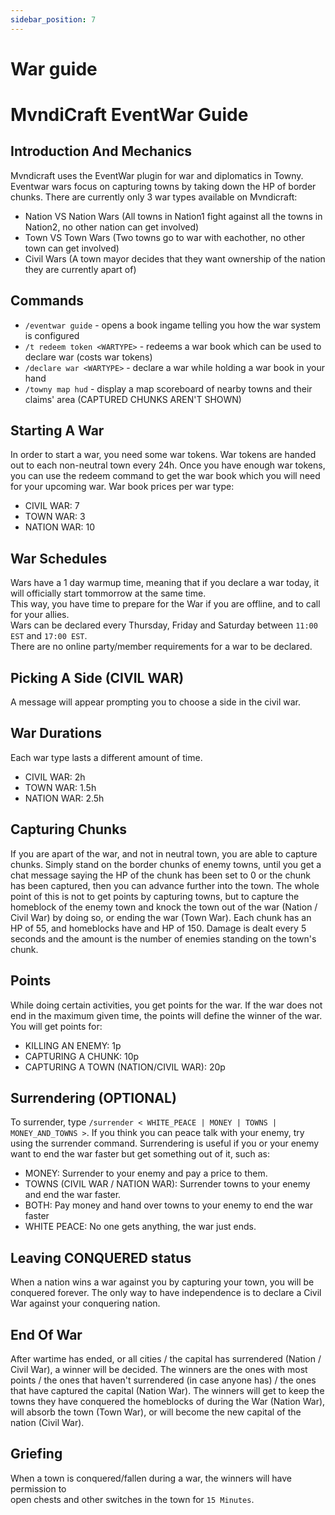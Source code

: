 ```yaml
---
sidebar_position: 7
---
```


# War guide

# MvndiCraft EventWar Guide

## Introduction And Mechanics

Mvndicraft uses the EventWar plugin for war and diplomatics in Towny.
Eventwar wars focus on capturing towns by taking down the HP of border chunks.
There are currently only 3 war types available on Mvndicraft:

- Nation VS Nation Wars (All towns in Nation1 fight against all the towns in Nation2, no other nation can get involved)
- Town VS Town Wars (Two towns go to war with eachother, no other town can get involved)
- Civil Wars (A town mayor decides that they want ownership of the nation they are currently apart of)

## Commands

- `/eventwar guide` - opens a book ingame telling you how the war system is configured
- `/t redeem token <WARTYPE>` - redeems a war book which can be used to declare war (costs war tokens)
- `/declare war <WARTYPE>` - declare a war while holding a war book in your hand
- `/towny map hud` - display a map scoreboard of nearby towns and their claims' area (CAPTURED CHUNKS AREN'T SHOWN)

## Starting A War

In order to start a war, you need some war tokens. War tokens are handed out to each non-neutral town every 24h.
Once you have enough war tokens, you can use the redeem command to get the war book which you will need for your upcoming war.
War book prices per war type:

- CIVIL WAR: 7
- TOWN WAR: 3
- NATION WAR: 10

## War Schedules

Wars have a 1 day warmup time, meaning that if you declare a war today, it will officially start tommorrow at the same time. <br/>
This way, you have time to prepare for the War if you are offline, and to call for your allies. <br/>
Wars can be declared every Thursday, Friday and Saturday between `11:00 EST` and `17:00 EST`. <br/>
There are no online party/member requirements for a war to be declared. <br/>

## Picking A Side (CIVIL WAR)

A message will appear prompting you to choose a side in the civil war.

## War Durations

Each war type lasts a different amount of time.

- CIVIL WAR: 2h
- TOWN WAR: 1.5h
- NATION WAR: 2.5h

## Capturing Chunks

If you are apart of the war, and not in neutral town, you are able to capture chunks.
Simply stand on the border chunks of enemy towns, until you get a chat message saying the HP of the chunk has been set to 0 or the chunk has been captured, then you can advance further into the town.
The whole point of this is not to get points by capturing towns, but to capture the homeblock of the enemy town and knock the town out of the war (Nation / Civil War) by doing so, or ending the war (Town War).
Each chunk has an HP of 55, and homeblocks have and HP of 150. Damage is dealt every 5 seconds and the amount is the number of enemies standing on the town's chunk.

## Points

While doing certain activities, you get points for the war. If the war does not end in the maximum given time, the points will define the winner of the war. You will get points for:

- KILLING AN ENEMY: 1p
- CAPTURING A CHUNK: 10p
- CAPTURING A TOWN (NATION/CIVIL WAR): 20p

## Surrendering (OPTIONAL)

To surrender, type `/surrender < WHITE_PEACE | MONEY | TOWNS | MONEY_AND_TOWNS >`.
If you think you can peace talk with your enemy, try using the surrender command. Surrendering is useful if you or your enemy want to end the war faster but get something out of it, such as:

- MONEY: Surrender to your enemy and pay a price to them.
- TOWNS (CIVIL WAR / NATION WAR): Surrender towns to your enemy and end the war faster.
- BOTH: Pay money and hand over towns to your enemy to end the war faster
- WHITE PEACE: No one gets anything, the war just ends.

## Leaving CONQUERED status

When a nation wins a war against you by capturing your town, you will be conquered forever. The only way to have independence is to declare a Civil War against your conquering nation.

## End Of War

After wartime has ended, or all cities / the capital has surrendered (Nation / Civil War), a winner will be decided.
The winners are the ones with most points / the ones that haven't surrendered (in case anyone has) / the ones that have captured the capital (Nation War). The winners will get to keep the towns they have conquered the homeblocks of during the War (Nation War), will absorb the town (Town War), or will become the new capital of the nation (Civil War).

## Griefing

When a town is conquered/fallen during a war, the winners will have permission to <br/>
open chests and other switches in the town for `15 Minutes`.
